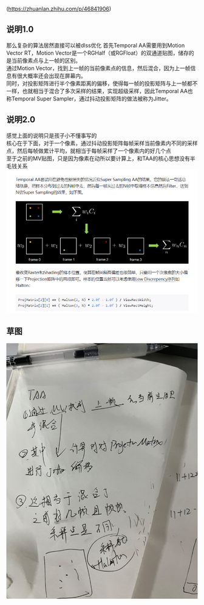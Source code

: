 (https://zhuanlan.zhihu.com/p/46841906)
## 说明1.0
那么复杂的算法居然直接可以被dlss优化
首先Temporal AA需要用到Motion Vector RT，Motion Vector是一个RGHalf（或RGFloat）的双通道贴图，储存的是当前像素点与上一帧的区别。       
通过Motion Vector，找到上一帧的当前像素点的信息，然后混合，因为上一帧信息有很大概率还会出现在屏幕内。       
同时，对投影矩阵进行半个像素距离的偏移，使得每一帧的投影矩阵与上一帧都不一样，也就相当于混合了多次采样的结果，实现超级采样，因此Temporal AA也称Temporal Super Sampler，通过抖动投影矩阵的做法被称为Jitter。      

## 说明2.0
感觉上面的说明只是孩子小不懂事写的  
核心在于下面，对于一个像素，通过抖动投影矩阵每帧采样当前像素内不同的采样点，然后每帧做累计平均，就相当于每帧采样了一个像素内的好几个点   
至于之前的MV贴图，只是因为像素在动所以要计算上，和TAA的核心思想没有半毛钱关系
![TAA原理](imgs/TAA原理2.png)


## 草图
![TAA原理](imgs/TAA原理.jpg)
